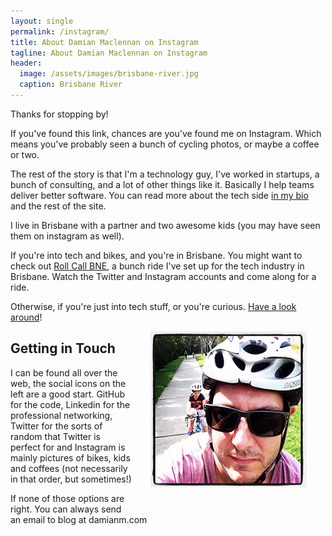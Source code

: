 ```yaml
---
layout: single
permalink: /instagram/
title: About Damian Maclennan on Instagram
tagline: About Damian Maclennan on Instagram
header:
  image: /assets/images/brisbane-river.jpg
  caption: Brisbane River
---
```



Thanks for stopping by!

If you've found this link, chances are you've found me on Instagram. Which means you've probably seen a bunch of cycling photos, or maybe a coffee or two.

The rest of the story is that I'm a technology guy, I've worked in startups, a bunch of consulting, and a lot of other things like it. Basically I help teams deliver better software. You can read more about the tech side [in my bio](/about) and the rest of the site.

I live in Brisbane with a partner and two awesome kids (you may have seen them on instagram as well).

If you're into tech and bikes, and you're in Brisbane. You might want to check out [Roll Call BNE](/rollcallbne), a bunch ride I've set up for the tech industry in Brisbane. Watch the Twitter and Instagram accounts and come along for a ride.

Otherwise, if you're just into tech stuff, or you're curious. [Have a look around](/about)!

<div style="float: right; margin: 30px; margin-top: 0;" >
<img alt="Damian Maclennan" src="/assets/images/bike-path.jpg" />
</div>
 



Getting in Touch
-------

I can be found all over the web, the social icons on the left are a good start. GitHub for the code, Linkedin for the professional networking, Twitter for the sorts of random that Twitter is perfect for and Instagram is mainly pictures of bikes, kids and coffees (not necessarily in that order, but sometimes!)

If none of those options are right. You can always send an email to blog at damianm.com

